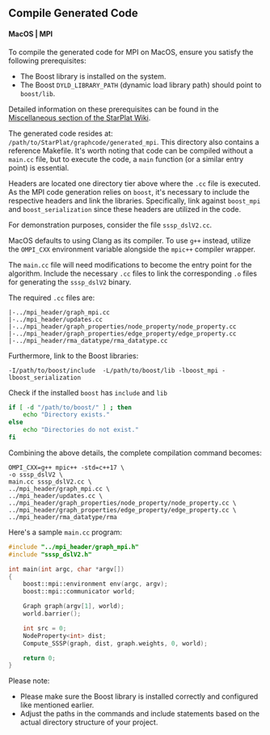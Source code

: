 ## Compile Generated Code

#### MacOS | MPI

To compile the generated code for MPI on MacOS, ensure you satisfy the following prerequisites:
- The Boost library is installed on the system.
- The Boost `DYLD_LIBRARY_PATH` (dynamic load library path) should point to `boost/lib`.

Detailed information on these prerequisites can be found in the [Miscellaneous section of the StarPlat Wiki](https://github.com/durwasa-chakraborty/StarPlat/wiki/Miscellaneous#installing-boost-libraries-to-run-starplat-for-mpi).

The generated code resides at:
`/path/to/StarPlat/graphcode/generated_mpi`.
This directory also contains a reference Makefile. It's worth noting that code can be compiled without a `main.cc` file, but to execute the code, a `main` function (or a similar entry point) is essential.

Headers are located one directory tier above where the `.cc` file is executed. As the MPI code generation relies on `boost`, it's necessary to include the respective headers and link the libraries. Specifically, link against `boost_mpi` and `boost_serialization` since these headers are utilized in the code.

For demonstration purposes, consider the file `sssp_dslV2.cc`.

MacOS defaults to using Clang as its compiler. To use `g++` instead, utilize the `OMPI_CXX` environment variable alongside the `mpic++` compiler wrapper. 

The `main.cc` file will need modifications to become the entry point for the algorithm. Include the necessary `.cc` files to link the corresponding `.o` files for generating the `sssp_dslV2` binary.

The required `.cc` files are:
```
|-../mpi_header/graph_mpi.cc
|-../mpi_header/updates.cc
|-../mpi_header/graph_properties/node_property/node_property.cc 
|-../mpi_header/graph_properties/edge_property/edge_property.cc 
|-../mpi_header/rma_datatype/rma_datatype.cc
```

Furthermore, link to the Boost libraries:
```
-I/path/to/boost/include  -L/path/to/boost/lib -lboost_mpi -lboost_serialization
```
Check if the installed `boost` has `include` and `lib`
```bash
if [ -d "/path/to/boost/" ] ; then
    echo "Directory exists."
else
    echo "Directories do not exist."
fi
```

Combining the above details, the complete compilation command becomes:
```
OMPI_CXX=g++ mpic++ -std=c++17 \
-o sssp_dslV2 \
main.cc sssp_dslV2.cc \
../mpi_header/graph_mpi.cc \
../mpi_header/updates.cc \
../mpi_header/graph_properties/node_property/node_property.cc \
../mpi_header/graph_properties/edge_property/edge_property.cc \
../mpi_header/rma_datatype/rma
```

Here's a sample `main.cc` program:

```c++
#include "../mpi_header/graph_mpi.h"
#include "sssp_dslV2.h"

int main(int argc, char *argv[])
{
    boost::mpi::environment env(argc, argv);
    boost::mpi::communicator world;

    Graph graph(argv[1], world);
    world.barrier();

    int src = 0;
    NodeProperty<int> dist;
    Compute_SSSP(graph, dist, graph.weights, 0, world);

    return 0;
}
```

Please note: 
- Please make sure the Boost library is installed correctly and configured like mentioned earlier.
- Adjust the paths in the commands and include statements based on the actual directory structure of your project.